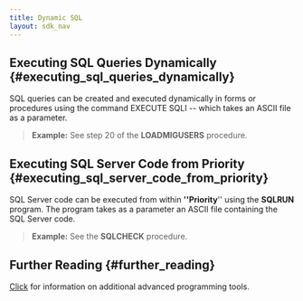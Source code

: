 ```yaml
---
title: Dynamic SQL
layout: sdk_nav
---
```


## Executing SQL Queries Dynamically {#executing_sql_queries_dynamically}

SQL queries can be created and executed dynamically in forms or
procedures using the command EXECUTE SQLI -- which takes an ASCII file
as a parameter.

> **Example:** See step 20 of the **LOADMIGUSERS** procedure.

## Executing SQL Server Code from Priority {#executing_sql_server_code_from_priority}

SQL Server code can be executed from within **\'\'Priority**\'\' using
the **SQLRUN** program. The program takes as a parameter an ASCII file
containing the SQL Server code.

> **Example:** See the **SQLCHECK** procedure.

## Further Reading {#further_reading}

[Click](Advanced_Programming_Tools "wikilink") for information on
additional advanced programming tools.
